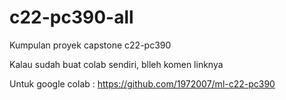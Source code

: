 # c22-pc390-all
Kumpulan proyek capstone c22-pc390

Kalau sudah buat colab sendiri, blleh komen linknya

Untuk google colab :
https://github.com/1972007/ml-c22-pc390
